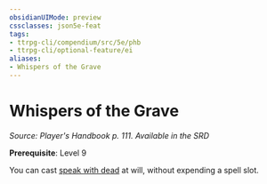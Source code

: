 ```yaml
---
obsidianUIMode: preview
cssclasses: json5e-feat
tags:
- ttrpg-cli/compendium/src/5e/phb
- ttrpg-cli/optional-feature/ei
aliases:
- Whispers of the Grave
---
```

# Whispers of the Grave
*Source: Player's Handbook p. 111. Available in the <span title='Systems Reference Document (5.1)'>SRD</span>*  

**Prerequisite**: Level 9

You can cast [speak with dead](/3-Mechanics/CLI/Compendium/spells/speak-with-dead.md) at will, without expending a spell slot.